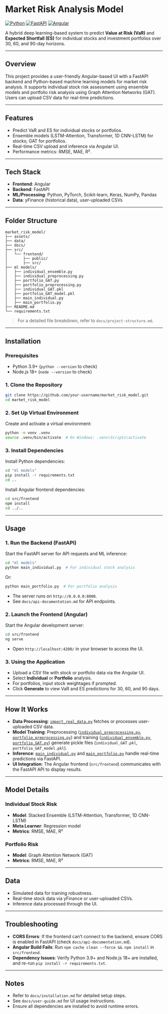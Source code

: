 # Market Risk Analysis Model

[![Python](https://img.shields.io/badge/Python-3.9+-blue.svg)](https://www.python.org/)
[![FastAPI](https://img.shields.io/badge/FastAPI-Backend-green.svg)](https://fastapi.tiangolo.com/)
[![Angular](https://img.shields.io/badge/Angular-Frontend-red.svg)](https://angular.io/)

A hybrid deep learning-based system to predict **Value at Risk (VaR)** and **Expected Shortfall (ES)** for individual stocks and investment portfolios over 30, 60, and 90-day horizons.

---

##  Overview

This project provides a user-friendly Angular-based UI with a FastAPI backend and Python-based machine learning models for market risk analysis. It supports individual stock risk assessment using ensemble models and portfolio risk analysis using Graph Attention Networks (GAT). Users can upload CSV data for real-time predictions.

---

##  Features

-  Predict VaR and ES for individual stocks or portfolios.
-  Ensemble models (LSTM-Attention, Transformer, 1D CNN-LSTM) for stocks; GAT for portfolios.
-  Real-time CSV upload and inference via Angular UI.
-  Performance metrics: RMSE, MAE, R².

---

##  Tech Stack

- **Frontend**: Angular
- **Backend**: FastAPI
- **ML/Processing**: Python, PyTorch, Scikit-learn, Keras, NumPy, Pandas
- **Data**: yFinance (historical data), user-uploaded CSVs

---

##  Folder Structure

```
market_risk_model/
├── assets/
├── data/
├── docs/
├── src/
│   └── frontend/
│       ├── public/
│       ├── src/
├── ml models/
│   ├── individual_ensemble.py
│   ├── individual_preprocessing.py
│   ├── portfolio_GAT.py
│   ├── portfolio_preprocessing.py
│   ├── individual_GAT.pkl
│   ├── portfolio_GAT_model.pkl
│   ├── main_individual.py
│   ├── main_portfolio.py
├── README.md
└── requirements.txt
```

> For a detailed file breakdown, refer to `docs/project-structure.md`.

---

##  Installation

### Prerequisites
- Python 3.9+ (`python --version` to check)
- Node.js 18+ (`node --version` to check)

### 1. Clone the Repository
```bash
git clone https://github.com/your-username/market_risk_model.git
cd market_risk_model
```

### 2. Set Up Virtual Environment
Create and activate a virtual environment:
```bash
python -m venv .venv
source .venv/bin/activate  # On Windows: .venv\Scripts\activate
```

### 3. Install Dependencies
Install Python dependencies:
```bash
cd "ml models"
pip install -r requirements.txt
cd ..
```

Install Angular frontend dependencies:
```bash
cd src/frontend
npm install
cd ../..
```

---

##  Usage

### 1. Run the Backend (FastAPI)
Start the FastAPI server for API requests and ML inference:
```bash
cd "ml models"
python main_individual.py  # For individual stock analysis
```
Or:
```bash
python main_portfolio.py  # For portfolio analysis
```
- The server runs on `http://0.0.0.0:8000`.
- See `docs/api-documentation.md` for API endpoints.

### 2. Launch the Frontend (Angular)
Start the Angular development server:
```bash
cd src/frontend
ng serve
```
- Open `http://localhost:4200/` in your browser to access the UI.

### 3. Using the Application
- Upload a CSV file with stock or portfolio data via the Angular UI.
- Select **Individual** or **Portfolio** analysis.
- For portfolios, input stock weightages if prompted.
- Click **Generate** to view VaR and ES predictions for 30, 60, and 90 days.

---

##  How It Works

- **Data Processing**: [`import_real_data.py`](ml%20models/import_real_data.py) fetches or processes user-uploaded CSV data.
- **Model Training**: Preprocessing ([`individual_preprocessing.py`](ml%20models/individual_preprocessing.py), [`portfolio_preprocessing.py`](ml%20models/portfolio_preprocessing.py)) and training ([`individual_ensemble.py`](ml%20models/individual_ensemble.py), [`portfolio_GAT.py`](ml%20models/portfolio_GAT.py)) generate pickle files (`individual_GAT.pkl`, `portfolio_GAT_model.pkl`).
- **Inference**: [`main_individual.py`](ml%20models/main_individual.py) and [`main_portfolio.py`](ml%20models/main_portfolio.py) handle real-time predictions via FastAPI.
- **UI Integration**: The Angular frontend (`src/frontend`) communicates with the FastAPI API to display results.

---

##  Model Details

### Individual Stock Risk
- **Model**: Stacked Ensemble (LSTM-Attention, Transformer, 1D CNN-LSTM)
- **Meta Learner**: Regression model
- **Metrics**: RMSE, MAE, R²

### Portfolio Risk
- **Model**: Graph Attention Network (GAT)
- **Metrics**: RMSE, MAE, R²

---

##  Data
- Simulated data for training robustness.
- Real-time stock data via yFinance or user-uploaded CSVs.
- Inference data processed through the UI.

---

##  Troubleshooting

- **CORS Errors**: If the frontend can’t connect to the backend, ensure CORS is enabled in FastAPI (check `docs/api-documentation.md`).
- **Angular Build Fails**: Run `npm cache clean --force && npm install` in `src/frontend`.
- **Dependency Issues**: Verify Python 3.9+ and Node.js 18+ are installed, and re-run `pip install -r requirements.txt`.

---

##  Notes
- Refer to `docs/installation.md` for detailed setup steps.
- See `docs/user-guide.md` for UI usage instructions.
- Ensure all dependencies are installed to avoid runtime errors.
```
